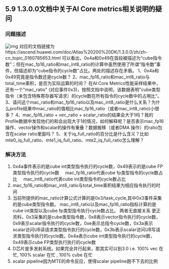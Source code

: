 ## 5.9 1.3.0.0文档中关于AI Core metrics相关说明的疑问
### 问题描述
![img](https://gitee.com/Atlas200DK/FAQ/raw/master/part5/img/5-9-1.png)
对应的文档链接为https://ascend.huawei.com/doc/Atlas%20200%20DK/1.3.0.0/zh/zh-cn_topic_0160785653.html
可以看出，0x4a和0x49在首段被描述为“cube指令数”；但在mac_fp16_ratio和mac_int8_ratio的计算中虽然使用了所谓“指令数”事件，但描述却为“cube指令的cycle数”占比。两处的描述存在矛盾。
1、0x4a和0x49究竟是指令数还是cycle数？
2、mac_fp16_ratio和mac_int8_ratio与total_time乘积，是否为实际运算的时间？
在AI Core Metrics性能采样结果中，还有一个"mac_ratio" (对应事件0x3)，按照文档中说明，该数据表明”cube类型指令（未包含特殊寄存器写请求）的cycle数在所有指令的cycle数中的占用比“。
3、请问这个mac_ratio和mac_fp16_ratio以及mac_int8_ratio是什么关系？为什么profile结果中mac_ratio的值相比mac_fp16_ratio（或者mac_int8_ratio)小很多？
4、mac_fp16_ratio + vec_ratio + scalar_ratio的结果会大于1吗？我的Profile数据中发现他们的和会出现大于1的情况，如何解释呢？是否表示mac_fp16操作、vector操作和scalar的操作有重叠？数据搬移（或者DMA 操作）的ratio包含在scalar ratio里面吗？
5、关于iq_full_ratio的百分比是什么含义？比如mte0_iq_full_ratio、mte1_iq_full_ratio、mte2_iq_full_ratio怎么理解？


### 解决方法
1. 0x4a事件表示的是cube int类型指令执行的cycle数，0x49表示的是cube FP类型指令执行的cycle数
    mac_fp16_ratio代表cube fp类型指令的cycle数占比
    mac_int8_ratio代表cube int类型指令的cycle数占比
2. mac_fp16_ratio和mac_int8_ratio与total_time乘积结果为相应指令执行的时间
3. 当前所提供的mac_ratio计算公式计算的是0x3/task_cycle,其中0x3事件采集的是cube类型指令数。
mac_int8_ratio以及mac_fp16_ratio指标计算的是cube int类型以及cube fp类型指令执行cycle数占比。
两者无直接关系
更正资料，0x3采集的是cube类型指令数，0x8表示vector指令执行的cycle数，0x9表示scalar指令执行的cycle数，0xe表示总指令cycle数，0x3a表示scalar访问UB读请求类型指令执行的cycle数，0x3b表示scalar访问UB写请求类型指令执行的cycle数。0x4a表示cube int类型指令执行的cycle数，0x49表示cube FP类型执行执行的cycle数
4. D芯片是多发射系统。如果完全并行起来，那其实可以到3.0 i.e. 100% vec 在忙, 100% scalar 在忙 , 100% cube 在忙
5. scalar pipeline因为MTE的命令反应，使得scalar pipeline跑不下去的比例

